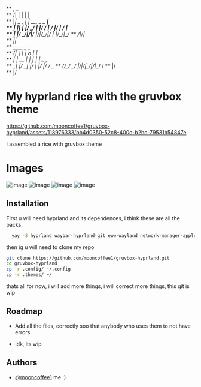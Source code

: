 **                             ,                       _                      
**                            /|   |                  | |                  |  
**                             |___|         _   ,_   | |  __,   _  _    __|  
**                             |   |\|   | |/ \_/  |  |/  /  |  / |/ |  /  |  
**                             |   |/ \_/|/|__/    |_/|__/\_/|_/  |  |_/\_/|_/
**                                      /|/|                                  
**                                      \|\|                                  
**                                    ____           _      _          
**                                   (|   \         | | o  | |         
**                                    |    | __ _|_ | |    | |  _   ,  
**                                   _|    |/  \_|  |/  |  |/  |/  / \_
**                                  (/\___/ \__/ |_/|__/|_/|__/|__/ \/ 
**                                                  |\                 
**                                                  |/                 

# My hyprland rice with the gruvbox theme

https://github.com/mooncoffee1/gruvbox-hyprland/assets/118976333/bb4d0350-52c8-400c-b2bc-79531b54847e


I assembled a rice with gruvbox theme

# Images 
![image](https://github.com/mooncoffee1/gruvbox-hyprland/assets/118976333/af3873e3-4725-4aec-9f2d-27f797fdd3d7)
![image](https://github.com/mooncoffee1/gruvbox-hyprland/assets/118976333/dd816968-8677-49f2-86dd-85cb81aa7ecd)
![image](https://github.com/mooncoffee1/gruvbox-hyprland/assets/118976333/ddc1ec04-8279-42e9-9efc-f7c992bb43c0)
![image](https://github.com/mooncoffee1/gruvbox-hyprland/assets/118976333/e5588e17-9091-47b2-ab39-20176c065b07)





 



## Installation

First u will need hyprland and its dependences, i think these are all the packs.

```bash
  yay -S hyprland waybar-hyprland-git eww-wayland network-manager-applet blueman python rustup kitty fish rofi-emoji rofi-lbonn-wayland-git xdg-desktop-portal-hyprland swayidle swaylock-effects grim slurp dunst wl-clipboard cliphist swww sddm-git nwg-look otf-font-awesome swappy
```

then ig u will need to clone my repo

```bash
git clone https://github.com/mooncoffee1/gruvbox-hyprland.git
cd gruvbox-hyprland
cp -r .config/ ~/.config
cp -r .themes/ ~/
```
thats all for now, i will add more things, i will correct more things, this git is wip

## Roadmap

- Add all the files, correctly soo that anybody who uses them to not have errors

- Idk, its wip


## Authors

- [@mooncoffee1](https://github.com/mooncoffee1) me :)


